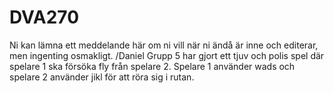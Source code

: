 
# DVA270

Ni kan lämna ett meddelande här om ni vill när ni ändå är inne och editerar, men ingenting osmakligt. /Daniel
Grupp 5 har gjort ett tjuv och polis spel där spelare 1 ska försöka fly från spelare 2. Spelare 1 använder wads och spelare 2 använder jikl för att röra sig i rutan.
